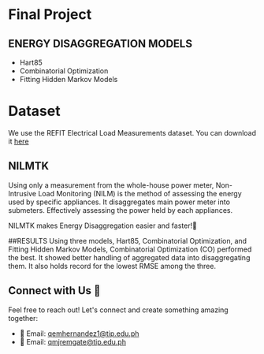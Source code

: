 # Final Project

## ENERGY DISAGGREGATION MODELS
- Hart85
- Combinatorial Optimization
- Fitting Hidden Markov Models

# Dataset
We use the REFIT Electrical Load Measurements dataset. You can download it [here](http://redd.csail.mit.edu/)

## NILMTK
Using only a measurement from the whole-house power meter, Non-Intrusive Load Monitoring (NILM) is the method of assessing the energy used by specific appliances. It disaggregates main power meter into submeters. Effectively assessing the power held by each appliances.

NILMTK makes Energy Disaggregation easier and faster!🥳

##RESULTS
Using three models, Hart85, Combinatorial Optimization, and Fitting Hidden Markov Models, Combinatorial Optimization (CO) performed the best. It showed better handling of aggregated data into disaggregating them. It also holds record for the lowest RMSE among the three.

## Connect with Us 📲

Feel free to reach out! Let's connect and create something amazing together:

- 📧 Email: [qemhernandez1@tip.edu.ph](mailto:qemhernandez1@tip.edu.ph)
- 📧 Email: [qmjremgate@tip.edu.ph](mailto:qmjremgate@tip.edu.ph)
